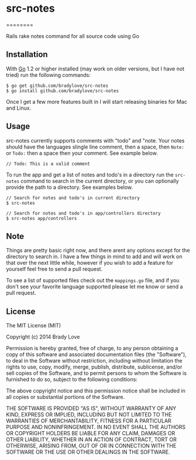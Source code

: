 # src-notes
========

Rails rake notes command for all source code using Go

## Installation

With [Go](http://golang.org) 1.2 or higher installed (may work on older versions,
but I have not tried) run the following commands:

    $ go get github.com/bradylove/src-notes
    $ go install github.com/bradylove/src-notes

Once I get a few more features built in I will start releasing binaries for Mac
and Linux.

## Usage

src-notes currently supports comments with "todo" and "note. Your notes should
have the languages slingle line comment, then a space, then `Note:` or `Todo:`
then a space then your comment. See example below.

    // Todo: This is a valid comment

To run the app and get a list of notes and todo's in a directory run the
`src-notes` command to search in the current directory, or you can optionally
provide the path to a directory. See examples below.

    // Search for notes and todo's in current directory
    $ src-notes

    // Search for notes and todo's in app/controllers directory
    $ src-notes app/controllers

## Note

Things are pretty basic right now, and there arent any options except for the
 directory to search in. I have a few things in mind to add and will work on
 that over the next little while, however if you wish to add a feature for
 yourself feel free to send a pull request.

To see a list of supported files check out the `mappings.go` file, and if
you don't see your favorite language supported please let me know or send a
pull request.

## License

The MIT License (MIT)

Copyright (c) 2014 Brady Love

Permission is hereby granted, free of charge, to any person obtaining a copy of
this software and associated documentation files (the "Software"), to deal in
the Software without restriction, including without limitation the rights to
use, copy, modify, merge, publish, distribute, sublicense, and/or sell copies of
the Software, and to permit persons to whom the Software is furnished to do so,
subject to the following conditions:

The above copyright notice and this permission notice shall be included in all
copies or substantial portions of the Software.

THE SOFTWARE IS PROVIDED "AS IS", WITHOUT WARRANTY OF ANY KIND, EXPRESS OR
IMPLIED, INCLUDING BUT NOT LIMITED TO THE WARRANTIES OF MERCHANTABILITY, FITNESS
FOR A PARTICULAR PURPOSE AND NONINFRINGEMENT. IN NO EVENT SHALL THE AUTHORS OR
COPYRIGHT HOLDERS BE LIABLE FOR ANY CLAIM, DAMAGES OR OTHER LIABILITY, WHETHER
IN AN ACTION OF CONTRACT, TORT OR OTHERWISE, ARISING FROM, OUT OF OR IN
CONNECTION WITH THE SOFTWARE OR THE USE OR OTHER DEALINGS IN THE SOFTWARE.
